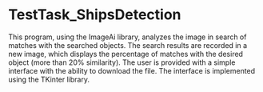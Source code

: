 # TestTask_ShipsDetection
This program, using the ImageAi library, analyzes the image in search of matches with the searched objects. 
The search results are recorded in a new image, which displays the percentage of matches with the desired object (more than 20% similarity). 
The user is provided with a simple interface with the ability to download the file. The interface is implemented using the TKinter library.

